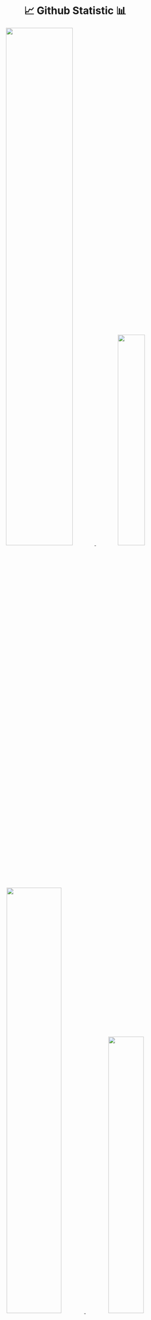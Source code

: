 <h1 align="center">📈 Github Statistic 📊</h1>
<p align="center">
  <a href="https://github.com/rioanandaputra-id">
    <img width="60.2%" src="https://github-readme-stats-eight-theta.vercel.app/api?username=rioanandaputra-id&show_icons=true&theme=dark&include_all_commits=true&count_private=true&icon_color=FFFFFF&bg_color=000000"/>
    <img width="38.4%" src="https://github-readme-stats-eight-theta.vercel.app/api/top-langs/?username=rioanandaputra-id&layout=compact&langs_count=10&theme=dark&bg_color=000000"/>
    <img width="54.6%" src="https://github-readme-streak-stats.herokuapp.com/?user=rioanandaputra-id&theme=highcontrast&fire=ffffff&ring=ffffff&border=ffffff&currStreakLabel=ffffff"/>
    <img width="44%" src="https://github-profile-trophy.vercel.app/?username=rioanandaputra-id&theme=onestar&column=4&margin-w=10&margin-h=10"/>
    <img width="99.4%" src="https://activity-graph.herokuapp.com/graph?username=rioanandaputra-id&theme=react-dark&bg_color=000000&color=FFFFFF"/>
  </a>
</p>


##
[![](https://visitcount.itsvg.in/api?id=rioanandaputra-id&label=Profile%20Views&color=1&icon=2&pretty=true)](https://visitcount.itsvg.in)
